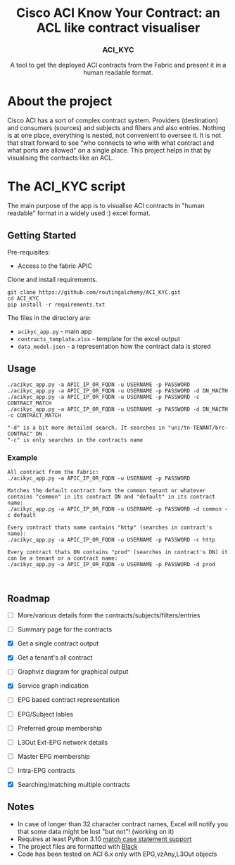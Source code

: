 <h1 align="center">Cisco ACI Know Your Contract: an ACL like contract visualiser </h1>
<h3 align="center">ACI_KYC</h3>

  <p align="center">
    A tool to get the deployed ACI contracts from the Fabric and present it in a human readable format.
  </p>
</div>

# About the project
Cisco ACI has a sort of complex contract system. Providers (destination) and consumers (sources) and subjects and filters and also entries.
Nothing is at one place, everything is nested, not convenient to oversee it.
It is not that strait forward to see "who connects to who with what contract and what ports are allowed" on a single place.
This project helps in that by visualising the contracts like an ACL.

# The ACI_KYC script
The main purpose of the app is to visualise ACI contracts in "human readable" format in a widely used :) excel format.

## Getting Started
Pre-requisites:
- Access to the fabric APIC 

Clone and install requirements.
```
git clone https://github.com/routingalchemy/ACI_KYC.git
cd ACI_KYC
pip install -r requirements.txt 
```

The files in the directory are:
 - `acikyc_app.py` - main app
 - `contracts_template.xlsx` - template for the excel output
 - `data_model.json` - a representation how the contract data is stored

 
## Usage
```
./acikyc_app.py -a APIC_IP_OR_FQDN -u USERNAME -p PASSWORD 
./acikyc_app.py -a APIC_IP_OR_FQDN -u USERNAME -p PASSWORD -d DN_MACTH 
./acikyc_app.py -a APIC_IP_OR_FQDN -u USERNAME -p PASSWORD -c CONTRACT_MATCH
./acikyc_app.py -a APIC_IP_OR_FQDN -u USERNAME -p PASSWORD -d DN_MACTH -c CONTRACT_MATCH

"-d" is a bit more detailed search. It searches in "uni/tn-TENANT/brc-CONTRAC" DN .
"-c" is only searches in the contracts name 

```

### Example

```
All contract from the fabric:
./acikyc_app.py -a APIC_IP_OR_FQDN -u USERNAME -p PASSWORD 

Matches the default contract form the common tenant or whatever contains "common" in its contract DN and "default" in its contract name:
./acikyc_app.py -a APIC_IP_OR_FQDN -u USERNAME -p PASSWORD -d common -c default

Every contract thats name contains "http" (searches in contract's name):
./acikyc_app.py -a APIC_IP_OR_FQDN -u USERNAME -p PASSWORD -c http

Every contract thats DN contains "prod" (searches in contract's DN) it can be a tenant or a contract name:
./acikyc_app.py -a APIC_IP_OR_FQDN -u USERNAME -p PASSWORD -d prod



```
 ## Roadmap
  
  - [ ] More/various details form the contracts/subjects/filters/entries
  - [ ] Summary page for the contracts
  - [X] Get a single contract output 
  - [X] Get a tenant's all contract
  - [ ] Graphviz diagram for graphical output
  - [X] Service graph indication
  - [ ] EPG based contract representation
  - [ ] EPG/Subject lables
  - [ ] Preferred group membership
  - [ ] L3Out Ext-EPG network details
  - [ ] Master EPG membership
  - [ ] Intra-EPG contracts
  - [X] Searching/matching multiple contracts 
 
 
 ## Notes
  
  - In case of longer than 32 character contract names, Excel will notify you that some data might be lost "but not"! (working on it) 
  - Requires at least Python 3.10 [match case statement support](https://docs.python.org/3.10/tutorial/controlflow.html#match-statements)
  - The project files are formatted with [Black](https://github.com/psf/black)
  - Code has been tested on ACI 6.x only with EPG,vzAny,L3Out objects
 